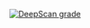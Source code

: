 

[![DeepScan grade](https://deepscan.io/api/teams/25745/projects/28617/branches/921575/badge/grade.svg)](https://deepscan.io/dashboard#view=project&tid=25745&pid=28617&bid=921575)
